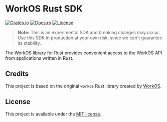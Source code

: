 # WorkOS Rust SDK

[![Crates.io](https://img.shields.io/crates/v/workos-sdk.svg)](https://crates.io/crates/workos-sdk)
[![Docs.rs](https://docs.rs/workos-sdk/badge.svg)](https://docs.rs/workos-sdk/)
[![License](https://img.shields.io/crates/l/workos-sdk.svg)](https://github.com/hypervideo/workos-rust/blob/main/LICENSE)

> **Note:** This is an experimental SDK and breaking changes may occur. Use this SDK in production at your own risk, since we can't guarantee its stability.

The WorkOS library for Rust provides convenient access to the WorkOS API from applications written in Rust.

## Credits

This project is based on the original `workos` Rust library created by [WorkOS](https://github.com/workos).

## License

This project is available under the [MIT license](LICENSE.md).
